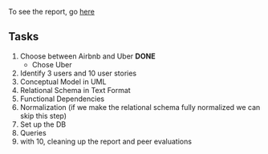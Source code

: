 To see the report, go [here](https://docs.google.com/document/d/1EYCLA8-f75D0YoqK1JM6d2UmwhKMwss-p28zodZ2434/edit)

## Tasks

1. Choose between Airbnb and Uber **DONE**
    * Chose Uber
2. Identify 3 users and 10 user stories
3. Conceptual Model in UML
4. Relational Schema in Text Format
5. Functional Dependencies
6. Normalization (if we make the relational schema fully normalized we can skip this step)
7. Set up the DB
8. Queries
9. with 10, cleaning up the report and peer evaluations
